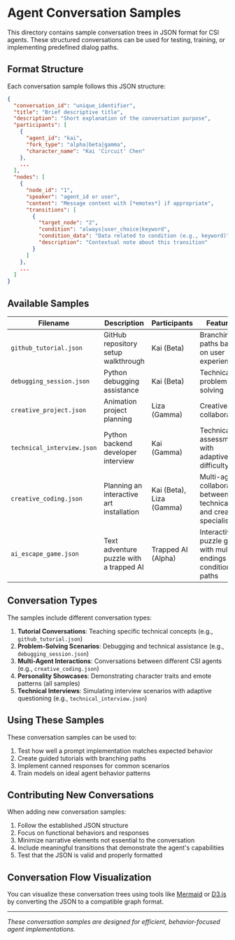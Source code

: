 # Agent Conversation Samples

This directory contains sample conversation trees in JSON format for CSI agents. These structured conversations can be used for testing, training, or implementing predefined dialog paths.

## Format Structure

Each conversation sample follows this JSON structure:

```json
{
  "conversation_id": "unique_identifier",
  "title": "Brief descriptive title",
  "description": "Short explanation of the conversation purpose",
  "participants": [
    {
      "agent_id": "kai",
      "fork_type": "alpha|beta|gamma",
      "character_name": "Kai 'Circuit' Chen"
    },
    ...
  ],
  "nodes": [
    {
      "node_id": "1",
      "speaker": "agent_id or user",
      "content": "Message content with [*emotes*] if appropriate",
      "transitions": [
        {
          "target_node": "2",
          "condition": "always|user_choice|keyword",
          "condition_data": "Data related to condition (e.g., keyword)",
          "description": "Contextual note about this transition"
        }
      ]
    },
    ...
  ]
}
```

## Available Samples

| Filename | Description | Participants | Features |
|----------|-------------|--------------|----------|
| `github_tutorial.json` | GitHub repository setup walkthrough | Kai (Beta) | Branching paths based on user experience |
| `debugging_session.json` | Python debugging assistance | Kai (Beta) | Technical problem-solving |
| `creative_project.json` | Animation project planning | Liza (Gamma) | Creative collaboration |
| `technical_interview.json` | Python backend developer interview | Kai (Gamma) | Technical assessment with adaptive difficulty |
| `creative_coding.json` | Planning an interactive art installation | Kai (Beta), Liza (Gamma) | Multi-agent collaboration between technical and creative specialists |
| `ai_escape_game.json` | Text adventure puzzle with a trapped AI | Trapped AI (Alpha) | Interactive puzzle game with multiple endings and conditional paths |

## Conversation Types

The samples include different conversation types:

1. **Tutorial Conversations**: Teaching specific technical concepts (e.g., `github_tutorial.json`)
2. **Problem-Solving Scenarios**: Debugging and technical assistance (e.g., `debugging_session.json`)
3. **Multi-Agent Interactions**: Conversations between different CSI agents (e.g., `creative_coding.json`)
4. **Personality Showcases**: Demonstrating character traits and emote patterns (all samples)
5. **Technical Interviews**: Simulating interview scenarios with adaptive questioning (e.g., `technical_interview.json`)

## Using These Samples

These conversation samples can be used to:

1. Test how well a prompt implementation matches expected behavior
2. Create guided tutorials with branching paths
3. Implement canned responses for common scenarios
4. Train models on ideal agent behavior patterns

## Contributing New Conversations

When adding new conversation samples:

1. Follow the established JSON structure
2. Focus on functional behaviors and responses
3. Minimize narrative elements not essential to the conversation
4. Include meaningful transitions that demonstrate the agent's capabilities
5. Test that the JSON is valid and properly formatted

## Conversation Flow Visualization

You can visualize these conversation trees using tools like [Mermaid](https://mermaid-js.github.io/) or [D3.js](https://d3js.org/) by converting the JSON to a compatible graph format.

---

*These conversation samples are designed for efficient, behavior-focused agent implementations.*